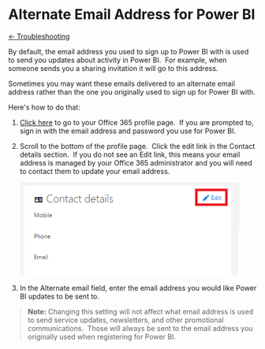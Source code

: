 <properties 
   pageTitle="Alternate Email Address for Power BI"
   description="Alternate Email Address for Power BI"
   services="powerbi" 
   documentationCenter="" 
   authors="pcw3187" 
   manager="mblythe" 
   editor=""
   tags=""/>
 
<tags
   ms.service="powerbi"
   ms.devlang="NA"
   ms.topic="article"
   ms.tgt_pltfrm="NA"
   ms.workload="powerbi"
   ms.date="10/14/2015"
   ms.author="v-pawrig"/>
# Alternate Email Address for Power BI

[← Troubleshooting](https://support.powerbi.com/knowledgebase/topics/65779-troubleshooting)

By default, the email address you used to sign up to Power BI with is used to send you updates about activity in Power BI.  For example, when someone sends you a sharing invitation it will go to this address.

Sometimes you may want these emails delivered to an alternate email address rather than the one you originally used to sign up for Power BI with.

Here's how to do that:

1.  [Click here](https://portal.office.com/profile) to go to your Office 365 profile page.  If you are prompted to, sign in with the email address and password you use for Power BI.

2.  Scroll to the bottom of the profile page.  Click the edit link in the Contact details section.  If you do not see an Edit link, this means your email address is managed by your Office 365 administrator and you will need to contact them to update your email address.

    ![](media/powerbi-admin-alternate-email-address-for-power-bi/contact-details.png)

3.  In the Alternate email field, enter the email address you would like Power BI updates to be sent to.

>**﻿Note:**  ﻿Changing this setting will not affect what email address is used to send service updates, newsletters, and other promotional communications.  Those will always be sent to the email address you originally used when registering for Power BI.


